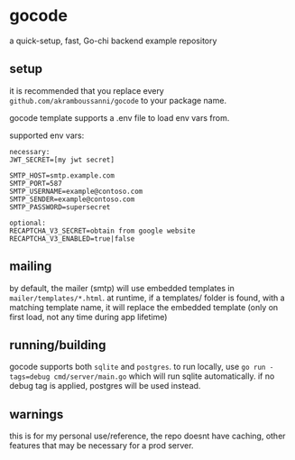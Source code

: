 # gocode
a quick-setup, fast, Go-chi backend example repository

## setup
it is recommended that you replace every `github.com/akramboussanni/gocode` to your package name.

gocode template supports a .env file to load env vars from.

supported env vars:
```
necessary:
JWT_SECRET=[my jwt secret]

SMTP_HOST=smtp.example.com
SMTP_PORT=587
SMTP_USERNAME=example@contoso.com
SMTP_SENDER=example@contoso.com
SMTP_PASSWORD=supersecret

optional:
RECAPTCHA_V3_SECRET=obtain from google website
RECAPTCHA_V3_ENABLED=true|false
```

## mailing
by default, the mailer (smtp) will use embedded templates in `mailer/templates/*.html`. at runtime, if a templates/ folder is found, with a matching template name, it will replace the embedded template (only on first load, not any time during app lifetime)

## running/building
gocode supports both `sqlite` and `postgres`. to run locally, use `go run -tags=debug cmd/server/main.go` which will run sqlite automatically. if no debug tag is applied, postgres will be used instead.

## warnings
this is for my personal use/reference, the repo doesnt have caching, other features that may be necessary for a prod server.
